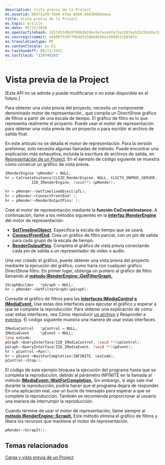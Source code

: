 ```yaml
---
description: Vista previa de la Project
ms.assetid: 00d72a39-f848-47ea-8460-8b826684eeea
title: Vista previa de la Project
ms.topic: article
ms.date: 05/31/2018
ms.openlocfilehash: 1d17d5fd0c87d98db2dac0a7ace97a72e2107eeb252561bbc535a5bd8b4a56d3
ms.sourcegitcommit: e6600f550f79bddfe58bd4696ac50dd52cb03d7e
ms.translationtype: MT
ms.contentlocale: es-ES
ms.lasthandoff: 08/11/2021
ms.locfileid: "119748265"
---
```

# <a name="previewing-the-project"></a>Vista previa de la Project

\[Esta API no se admite y puede modificarse o no estar disponible en el futuro.\]

Para obtener una vista previa del proyecto, necesita un componente denominado motor de representación *,* que compila un DirectShow gráfico de filtros a partir de una escala de tiempo. El gráfico de filtro es lo que representa realmente el proyecto. Puede usar el motor de representación para obtener una vista previa de un proyecto o para escribir el archivo de salida final.

En este artículo no se detalla el motor de representación. Para la versión preliminar, solo necesita algunas llamadas de método. Puede encontrar una explicación más exhaustiva, incluida la escritura de archivos de salida, en [Representación de un Project](rendering-a-project.md). En el ejemplo de código siguiente se muestra cómo construir un gráfico de vista previa.


```C++
IRenderEngine *pRender = NULL; 
hr = CoCreateInstance(CLSID_RenderEngine, NULL, CLSCTX_INPROC_SERVER,
            IID_IRenderEngine, (void**) &pRender);

hr = pRender->SetTimelineObject(pTL);
hr = pRender->ConnectFrontEnd( );
hr = pRender->RenderOutputPins( );
```



Cree el motor de representación mediante la **función CoCreateInstance.** A continuación, llame a los métodos siguientes en la [**interfaz IRenderEngine**](irenderengine.md) del motor de representación:

-   [**SetTimelineObject**](irenderengine-settimelineobject.md). Especifica la escala de tiempo que se usará.
-   [**ConnectFrontEnd**](irenderengine-connectfrontend.md). Crea un gráfico de filtro parcial, con un pin de salida para cada grupo de la escala de tiempo.
-   [**RenderOutputPins**](irenderengine-renderoutputpins.md). Completa el gráfico de vista previa conectando cada pin de salida a un representador de vídeo o audio.

Una vez creado el gráfico, puede obtener una vista previa del proyecto mediante la ejecución del gráfico, como haría con cualquier gráfico DirectShow filtro. En primer lugar, obtenga un puntero al gráfico de filtro llamando al [**método IRenderEngine::GetFilterGraph.**](irenderengine-getfiltergraph.md)


```C++
IGraphBuilder   *pGraph = NULL;
hr = pRender->GetFilterGraph(&pGraph);
```



Consulte el gráfico de filtros para las [**interfaces IMediaControl**](/windows/desktop/api/Control/nn-control-imediacontrol) [**e IMediaEvent.**](/windows/desktop/api/Control/nn-control-imediaevent) Use estas dos interfaces para ejecutar el gráfico y esperar a que se complete la reproducción. Para obtener una explicación de cómo usar estas interfaces, vea Cómo reproducir [un archivo](how-to-play-a-file.md) y Responder a [eventos](responding-to-events.md). El código siguiente muestra una manera de usar estas interfaces.


```C++
IMediaControl   *pControl = NULL;
IMediaEvent     *pEvent = NULL;
long evCode;
pGraph->QueryInterface(IID_IMediaControl, (void **)&pControl);
pGraph->QueryInterface(IID_IMediaEvent, (void **)&pEvent);
hr = pControl->Run();
hr = pEvent->WaitForCompletion(INFINITE, &evCode);
pControl->Stop();
```



El código de este ejemplo bloquea la ejecución del programa hasta que se completa la reproducción, debido al parámetro INFINITE en la llamada al método [**IMediaEvent::WaitForCompletion.**](/windows/desktop/api/Control/nf-control-imediaevent-waitforcompletion) Sin embargo, si algo sale mal durante la reproducción, podría hacer que el programa dejara de responder. En una aplicación real, use un bucle de mensajes para esperar a que se complete la reproducción. También se recomienda proporcionar al usuario una manera de interrumpir la reproducción.

Cuando termine de usar el motor de representación, llame siempre al [**método IRenderEngine::ScrapIt.**](irenderengine-scrapit.md) Este método elimina el gráfico de filtros y libera los recursos que mantiene el motor de representación.


```C++
pRender->ScrapIt();
```



## <a name="related-topics"></a>Temas relacionados

<dl> <dt>

[Carga y vista previa de un Project](loading-and-previewing-a-project.md)
</dt> </dl>

 

 



